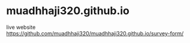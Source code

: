 # muadhhaji320.github.io
live website
https://github.com/muadhhaji320/muadhhaji320.github.io/survey-form/

